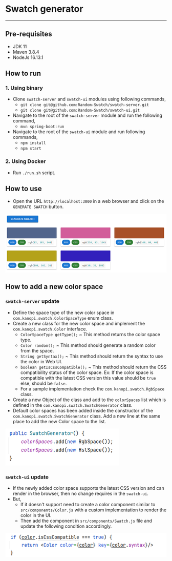 # Swatch generator

---

## Pre-requisites
* JDK 11
* Maven 3.8.4
* NodeJs 16.13.1

## How to run

### 1. Using binary 

* Clone `swatch-server` and `swatch-ui` modules using following commands,
  * `git clone git@github.com:Random-Swatch/swatch-server.git`
  * `git clone git@github.com:Random-Swatch/swatch-ui.git`
* Navigate to the root of the `swatch-server` module and run the following command,
  * `mvn spring-boot:run`
* Navigate to the root of the `swatch-ui` module and run following commands,
  * `npm install`
  * `npm start`

### 2. Using Docker

* Run `./run.sh` script.

## How to use

* Open the URL `http://localhost:3000` in a web browser and click on the `GENERATE SWATCH` button.

![image info](./resources/screen-1.png)

## How to add a new color space

### `swatch-server` update
* Define the space type of the new color space in `com.kanopi.swatch.ColorSpaceType` enum class.
* Create a new class for the new color space and implement the `com.kanopi.swatch.Color` interface.
  * `ColorSpaceType getType();` ~ This method returns the color space type.
  * `Color random();` ~ This method should generate a random color from the space.
  * `String getSyntax();` ~ This method should return the syntax to use the color in Web UI.
  * `boolean getIsCssCompatible();` ~ This method should return the CSS compatibility status of the color space. Ex: If the color space is compatible with the latest CSS version this value should be `true` else, should be `false`.
  * For a sample implementation check the `com.kanopi.swatch.RgbSpace` class.
* Create a new Object of the class and add to the `colorSpaces` list which is defined in the `com.kanopi.swatch.SwatchGenerator` class. 
* Default color spaces has been added inside the constructor of the `com.kanopi.swatch.SwatchGenerator` class. Add a new line at the same place to add the new Color space to the list.

![image info](./resources/screen-2.png)

### `swatch-ui` update

* If the newly added color space supports the latest CSS version and can render in the browser, then no change requires in the `swatch-ui`.
* But,
  * If it doesn't support need to create a color component similar to `src/components/Color.js` with a custom implementation to render the color in the UI.
  * Then add the component in `src/components/Swatch.js` file and update the following condition accordingly.
    
![image info](./resources/screen-3.png)